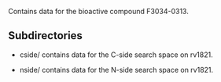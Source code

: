 Contains data for the bioactive compound F3034-0313.

## Subdirectories

- cside/ contains data for the C-side search space on rv1821.

- nside/ contains data for the N-side search space on rv1821.

